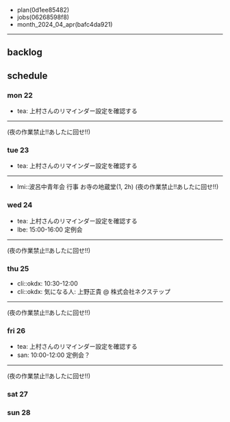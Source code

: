 
- plan(0d1ee85482)
- jobs(06268598f8)
- month_2024_04_apr(bafc4da921)
---

## backlog

## schedule

### mon 22
- tea: 上村さんのリマインダー設定を確認する
---
(夜の作業禁止!!あしたに回せ!!)

### tue 23
- tea: 上村さんのリマインダー設定を確認する
---
- lmi::波呂中青年会 行事 お寺の地蔵堂(1, 2h)
(夜の作業禁止!!あしたに回せ!!)

### wed 24
- tea: 上村さんのリマインダー設定を確認する
- lbe: 15:00-16:00 定例会
---
(夜の作業禁止!!あしたに回せ!!)

### thu 25
- cli::okdx: 10:30-12:00
- cli::okdx: 気になる人: 上野正貴 @ 株式会社ネクステップ
---
(夜の作業禁止!!あしたに回せ!!)

### fri 26
- tea: 上村さんのリマインダー設定を確認する
- san: 10:00-12:00 定例会？
---
(夜の作業禁止!!あしたに回せ!!)

### sat 27
### sun 28




